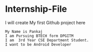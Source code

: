 # Internship-File
I will create My first Github project here

	My Name is Pankaj
	I am Pursuing BTECH form DPGITM
	I am  3rd Year CSE Department Student.
	I want to be Android Developer
